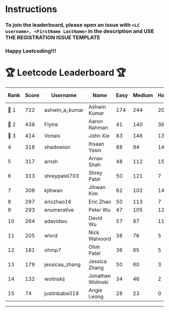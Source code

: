 # Instructions
### To join the leaderboard, please open an issue with `<LC username>, <FirstName LastName>` in the description and USE THE REGISTRATION ISSUE TEMPLATE
### Happy Leetcoding!!!


# 🏆 Leetcode Leaderboard 🏆

| Rank | Score | Username       | Name | Easy | Medium | Hard | Problems Solved |
|------|----------------|-----------------|-------------------|--------------|--------------|--------------|--------------|
| 🥇 1 | 722 | ashwin_a_kumar | Ashwin Kumar | 174 | 244 | 20 | 438 |
| 🥈 2 | 438 | Flytre | Aaron Rahman | 41 | 140 | 39 | 220 |
| 🥉 3 | 414 | Vonais | John Xie | 83 | 146 | 13 | 242 |
| 4 | 318 | shadowion | Ihsaan Yasin | 88 | 94 | 14 | 196 |
| 5 | 317 | arnsh | Arnav Shah | 48 | 112 | 15 | 175 |
| 6 | 313 | shreypatel703 | Shrey Patel | 50 | 121 | 7 | 178 |
| 7 | 308 | kjihwan | Jihwan Kim | 62 | 102 | 14 | 178 |
| 8 | 297 | ericzhao16 | Eric Zhao | 50 | 113 | 7 | 170 |
| 9 | 293 | enumerative | Peter Wu | 47 | 105 | 12 | 164 |
| 10 | 264 | adavidwu | David Wu | 57 | 87 | 11 | 155 |
| 11 | 205 | wlvrd | Nick Walvoord | 38 | 76 | 5 | 119 |
| 12 | 181 | ohmp7 | Ohm Patel | 36 | 65 | 5 | 106 |
| 13 | 179 | jessicaa_zhang | Jessica Zhang | 50 | 60 | 3 | 113 |
| 14 | 132 | wolinskij | Jonathan Wolinski | 34 | 46 | 2 | 82 |
| 15 | 74 | justinbabe019 | Angie Leong | 28 | 23 | 0 | 51 |
---